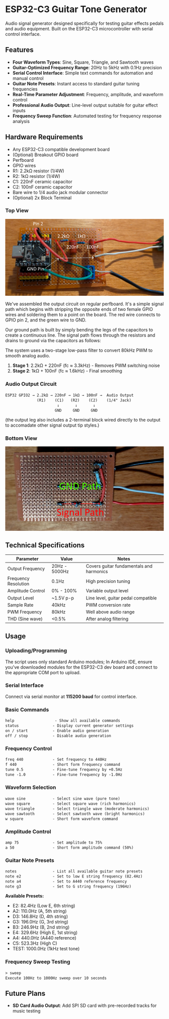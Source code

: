 # ESP32-C3 Guitar Tone Generator

Audio signal generator designed specifically for testing guitar effects pedals and audio equipment. Built on the ESP32-C3 microcontroller with serial control interface.

## Features

- **Four Waveform Types**: Sine, Square, Triangle, and Sawtooth waves
- **Guitar-Optimized Frequency Range**: 20Hz to 5kHz with 0.1Hz precision
- **Serial Control Interface**: Simple text commands for automation and manual control
- **Guitar Note Presets**: Instant access to standard guitar tuning frequencies
- **Real-Time Parameter Adjustment**: Frequency, amplitude, and waveform control
- **Professional Audio Output**: Line-level output suitable for guitar effect inputs
- **Frequency Sweep Function**: Automated testing for frequency response analysis

## Hardware Requirements

- Any ESP32-C3 compatible development board
- (Optional) Breakout GPIO board
- Perfboard
- GPIO wires
- R1: 2.2kΩ resistor (1/4W)
- R2: 1kΩ resistor (1/4W)  
- C1: 220nF ceramic capacitor
- C2: 100nF ceramic capacitor
- Bare wire to 1/4 audio jack modular connector
- (Optional) 2x Block Terminal

### Top View
![Top View](images/top_view_labels.png "Top View")

We've assembled the output circuit on regular perfboard. It's a simple signal path which begins with stripping the opposite ends of two female GPIO wires and soldering them to a point on the board. The red wire connects to GPIO pin 2, and the green wire to GND. 

Our ground path is built by simply bending the legs of the capacitors to create a continuous line. The signal path flows through the resistors and drains to ground via the capacitors as follows: 

The system uses a two-stage low-pass filter to convert 80kHz PWM to smooth analog audio.

1. **Stage 1**: 2.2kΩ + 220nF (fc ≈ 3.3kHz) - Removes PWM switching noise
2. **Stage 2**: 1kΩ + 100nF (fc ≈ 1.6kHz) - Final smoothing

### Audio Output Circuit
```
ESP32 GPIO2 → 2.2kΩ → 220nF → 1kΩ → 100nF →  Audio Output
              (R1)    (C1)   (R2)    (C2)    (1/4" Jack)
                       ↓       ↓       ↓
                      GND     GND     GND
```

(the output leg also includes a 2-terminal block wired directly to the output to accomadate other signal output tip styles.)

### Bottom View
![Bottom View](images/bottom_view_labels.png "Bottom View")


## Technical Specifications

| Parameter | Value | Notes |
|-----------|-------|-------|
| Output Frequency | 20Hz - 5000Hz | Covers guitar fundamentals and harmonics |
| Frequency Resolution | 0.1Hz | High precision tuning |
| Amplitude Control | 0% - 100% | Variable output level |
| Output Level | ~1.5V p-p | Line level, guitar pedal compatible |
| Sample Rate | 40kHz | PWM conversion rate |
| PWM Frequency | 80kHz | Well above audio range |
| THD (Sine wave) | <0.5% | After analog filtering |


## Usage

### Uploading/Programming
The script uses only standard Arduino modules; In Arduino IDE, ensure you've downloaded modules for the ESP32-C3 dev board and connect to the appropriate COM port to upload.

### Serial Interface
Connect via serial monitor at **115200 baud** for control interface.

### Basic Commands
```
help                  - Show all available commands
status               - Display current generator settings
on / start           - Enable audio generation
off / stop           - Disable audio generation
```

### Frequency Control
```
freq 440             - Set frequency to 440Hz
f 440                - Short form frequency command
tune 0.5             - Fine-tune frequency by +0.5Hz
tune -1.0            - Fine-tune frequency by -1.0Hz
```

### Waveform Selection
```
wave sine            - Select sine wave (pure tone)
wave square          - Select square wave (rich harmonics)  
wave triangle        - Select triangle wave (moderate harmonics)
wave sawtooth        - Select sawtooth wave (bright harmonics)
w square             - Short form waveform command
```

### Amplitude Control
```
amp 75               - Set amplitude to 75%
a 50                 - Short form amplitude command (50%)
```

### Guitar Note Presets
```
notes                - List all available guitar note presets
note e2              - Set to low E string frequency (82.4Hz)
note a4              - Set to A440 reference frequency
note g3              - Set to G string frequency (196Hz)
```

**Available Presets:**
- E2: 82.4Hz (Low E, 6th string)
- A2: 110.0Hz (A, 5th string)
- D3: 146.8Hz (D, 4th string)  
- G3: 196.0Hz (G, 3rd string)
- B3: 246.9Hz (B, 2nd string)
- E4: 329.6Hz (High E, 1st string)
- A4: 440.0Hz (A440 reference)
- C5: 523.3Hz (High C)
- TEST: 1000.0Hz (1kHz test tone)

### Frequency Sweep Testing
```
> sweep
Execute 100Hz to 1000Hz sweep over 10 seconds
```


## Future Plans

- **SD Card Audio Output**: Add SPI SD card with pre-recorded tracks for music testing
